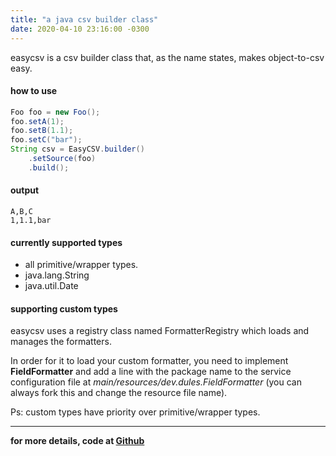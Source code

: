 ```yaml
---
title: "a java csv builder class"
date: 2020-04-10 23:16:00 -0300
---
```


easycsv is a csv builder class that, as the name states, makes object-to-csv easy.

#### how to use

```java
Foo foo = new Foo();
foo.setA(1);
foo.setB(1.1);
foo.setC("bar");
String csv = EasyCSV.builder()
    .setSource(foo)
    .build();
```

#### output

```
A,B,C
1,1.1,bar
```

#### currently supported types

* all primitive/wrapper types.
* java.lang.String
* java.util.Date

#### supporting custom types

easycsv uses a registry class named FormatterRegistry which loads and manages the formatters. 

In order for it to load your custom formatter, 
you need to implement **FieldFormatter** and add a line with the package name to the service configuration file at *main/resources/dev.dules.FieldFormatter* (you can always fork this and change the resource file name). 

Ps: custom types have priority over primitive/wrapper types.

---
**for more details, code at [Github](https://github.com/kelvindules/easycsv.git)**